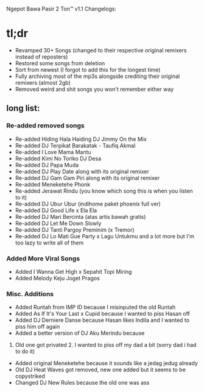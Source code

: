 Ngepot Bawa Pasir 2 Ton:tm: v1.1 Changelogs:

# tl;dr

- Revamped 30+ Songs (changed to their respective original remixers instead of reposters)
- Restored some songs from deletion
- Sort from newest (I forgot to add this for the longest time)
- Fully archiving most of the mp3s alongside crediting their original remixers (almost 2gb)
- Removed weird and shit songs you won't remember either way





## long list:

### Re-added removed songs
- Re-added Hiding Hala Haiding DJ Jimmy On the Mix
- Re-added DJ Terpikat Barakatak - Taufiq Akmal
- Re-added I Love Mama Mantu
- Re-added Kimi No Toriko DJ Desa
- Re-added DJ Papa Muda
- Re-added DJ Play Date along with its original remixer
- Re-added DJ Gam Gam Piri along with its original remixer
- Re-added Meneketehe Phonk
- Re-added Jerawat Rindu (you know which song this is when you listen to it)
- Re-added DJ Ubur Ubur (indihome paket phoenix full ver)
- Re-added DJ Good Life x Ela Ela
- Re-added DJ Mari Bercinta (atas artis bawah gratis)
- Re-added DJ Let Me Down Slowly
- Re-added DJ Tanti Pargoy Preminim (x Tremor)
- Re-added DJ Lo Mati Gue Party x Lagu Untukmu
and a lot more but I'm too lazy to write all of them

### Added More Viral Songs
- Added I Wanna Get High x Sepahit Topi Miring
- Added Melody Keju Joget Pragos

### Misc. Additions
- Added Runtah from IMP ID because I misinputed the old Runtah
- Added As If It's Your Last x Cupid because I wanted to piss Hasan off
- Added DJ Derniere Danse because Hasan likes Indila and I wanted to piss him off again
- Added a better version of DJ Aku Merindu because 
1. Old one got privated 2. I wanted to piss off my dad a bit (sorry dad i had to do it)
- Added original Meneketehe because it sounds like a jedag jedug already
- Old DJ Heat Waves got removed, new one added but it seems to be copystriked
- Changed DJ New Rules because the old one was ass
```

